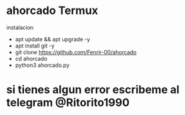 # ahorcado Termux
instalacion
* apt update && apt upgrade -y
* apt install git -y
* git clone https://github.com/Fenrir-00/ahorcado
* cd ahorcado
* python3 ahorcado.py

# si tienes algun error escribeme al telegram @Ritorito1990
